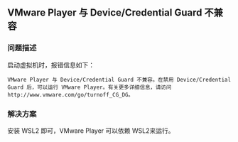 ## VMware Player 与 Device/Credential Guard 不兼容

### 问题描述

启动虚拟机时，报错信息如下：

```
VMware Player 与 Device/Credential Guard 不兼容。在禁用 Device/Credential Guard 后，可以运行 VMware Player。有关更多详细信息，请访问 http://www.vmware.com/go/turnoff_CG_DG。
```



### 解决方案

安装 WSL2 即可，VMware Player 可以依赖 WSL2来运行。